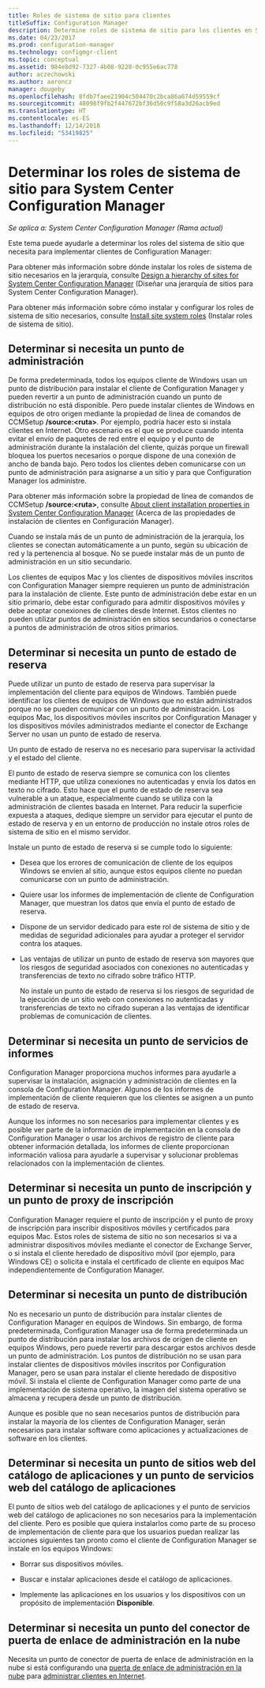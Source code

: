 ```yaml
---
title: Roles de sistema de sitio para clientes
titleSuffix: Configuration Manager
description: Determine roles de sistema de sitio para los clientes en System Center Configuration Manager.
ms.date: 04/23/2017
ms.prod: configuration-manager
ms.technology: configmgr-client
ms.topic: conceptual
ms.assetid: 984e8d92-7327-4b08-9228-0c955e6ac778
author: aczechowski
ms.author: aaroncz
manager: dougeby
ms.openlocfilehash: 8fdb7faee21904c504470c2bca86a674d59559cf
ms.sourcegitcommit: 48098f9fb2f447672bf36d50c9f58a3d26acb9ed
ms.translationtype: HT
ms.contentlocale: es-ES
ms.lasthandoff: 12/14/2018
ms.locfileid: "53419825"
---
```

# <a name="determine-the-site-system-roles-for-system-center-configuration-manager-clients"></a>Determinar los roles de sistema de sitio para System Center Configuration Manager

*Se aplica a: System Center Configuration Manager (Rama actual)*

Este tema puede ayudarle a determinar los roles del sistema de sitio que necesita para implementar clientes de Configuration Manager:  

 Para obtener más información sobre dónde instalar los roles de sistema de sitio necesarios en la jerarquía, consulte [Design a hierarchy of sites for System Center Configuration Manager](../../../../core/plan-design/hierarchy/design-a-hierarchy-of-sites.md) (Diseñar una jerarquía de sitios para System Center Configuration Manager).  

 Para obtener más información sobre cómo instalar y configurar los roles de sistema de sitio necesarios, consulte [Install site system roles](../../../../core/servers/deploy/configure/install-site-system-roles.md) (Instalar roles de sistema de sitio).  

##  <a name="determine-if-you-need-a-management-point"></a>Determinar si necesita un punto de administración  
 De forma predeterminada, todos los equipos cliente de Windows usan un punto de distribución para instalar el cliente de Configuration Manager y pueden revertir a un punto de administración cuando un punto de distribución no está disponible. Pero puede instalar clientes de Windows en equipos de otro origen mediante la propiedad de línea de comandos de CCMSetup **/source:<ruta\>**. Por ejemplo, podría hacer esto si instala clientes en Internet. Otro escenario es el que se produce cuando intenta evitar el envío de paquetes de red entre el equipo y el punto de administración durante la instalación del cliente, quizás porque un firewall bloquea los puertos necesarios o porque dispone de una conexión de ancho de banda bajo. Pero todos los clientes deben comunicarse con un punto de administración para asignarse a un sitio y para que Configuration Manager los administre.  

 Para obtener más información sobre la propiedad de línea de comandos de CCMSetup **/source:<ruta\>**, consulte [About client installation properties in System Center Configuration Manager](../../../../core/clients/deploy/about-client-installation-properties.md) (Acerca de las propiedades de instalación de clientes en Configuración Manager).  

 Cuando se instala más de un punto de administración de la jerarquía, los clientes se conectan automáticamente a un punto, según su ubicación de red y la pertenencia al bosque. No se puede instalar más de un punto de administración en un sitio secundario.  

 Los clientes de equipos Mac y los clientes de dispositivos móviles inscritos con Configuration Manager siempre requieren un punto de administración para la instalación de cliente. Este punto de administración debe estar en un sitio primario, debe estar configurado para admitir dispositivos móviles y debe aceptar conexiones de clientes desde Internet. Estos clientes no pueden utilizar puntos de administración en sitios secundarios o conectarse a puntos de administración de otros sitios primarios.  

##  <a name="determine-if-you-need-a-fallback-status-point"></a>Determinar si necesita un punto de estado de reserva  
 Puede utilizar un punto de estado de reserva para supervisar la implementación del cliente para equipos de Windows. También puede identificar los clientes de equipos de Windows que no están administrados porque no se pueden comunicar con un punto de administración. Los equipos Mac, los dispositivos móviles inscritos por Configuration Manager y los dispositivos móviles administrados mediante el conector de Exchange Server no usan un punto de estado de reserva.  

 Un punto de estado de reserva no es necesario para supervisar la actividad y el estado del cliente.  

 El punto de estado de reserva siempre se comunica con los clientes mediante HTTP, que utiliza conexiones no autenticadas y envía los datos en texto no cifrado. Esto hace que el punto de estado de reserva sea vulnerable a un ataque, especialmente cuando se utiliza con la administración de clientes basada en Internet. Para reducir la superficie expuesta a ataques, dedique siempre un servidor para ejecutar el punto de estado de reserva y en un entorno de producción no instale otros roles de sistema de sitio en el mismo servidor.  

 Instale un punto de estado de reserva si se cumple todo lo siguiente:  

- Desea que los errores de comunicación de cliente de los equipos Windows se envíen al sitio, aunque estos equipos cliente no puedan comunicarse con un punto de administración.  

- Quiere usar los informes de implementación de cliente de Configuration Manager, que muestran los datos que envía el punto de estado de reserva.  

- Dispone de un servidor dedicado para este rol de sistema de sitio y de medidas de seguridad adicionales para ayudar a proteger el servidor contra los ataques.  

- Las ventajas de utilizar un punto de estado de reserva son mayores que los riesgos de seguridad asociados con conexiones no autenticadas y transferencias de texto no cifrado sobre tráfico HTTP.  

  No instale un punto de estado de reserva si los riesgos de seguridad de la ejecución de un sitio web con conexiones no autenticadas y transferencias de texto no cifrado superan a las ventajas de identificar problemas de comunicación de clientes.  

##  <a name="determine-whether-you-need-a-reporting-services-point"></a>Determinar si necesita un punto de servicios de informes  
 Configuration Manager proporciona muchos informes para ayudarle a supervisar la instalación, asignación y administración de clientes en la consola de Configuration Manager. Algunos de los informes de implementación de cliente requieren que los clientes se asignen a un punto de estado de reserva.  

 Aunque los informes no son necesarios para implementar clientes y es posible ver parte de la información de implementación en la consola de Configuration Manager o usar los archivos de registro de cliente para obtener información detallada, los informes de cliente proporcionan información valiosa para ayudarle a supervisar y solucionar problemas relacionados con la implementación de clientes.  

##  <a name="determine-if-you-need-an-enrollment-point-and-an-enrollment-proxy-point"></a>Determinar si necesita un punto de inscripción y un punto de proxy de inscripción  
 Configuration Manager requiere el punto de inscripción y el punto de proxy de inscripción para inscribir dispositivos móviles y certificados para equipos Mac. Estos roles de sistema de sitio no son necesarios si va a administrar dispositivos móviles mediante el conector de Exchange Server, o si instala el cliente heredado de dispositivo móvil (por ejemplo, para Windows CE) o solicita e instala el certificado de cliente en equipos Mac independientemente de Configuration Manager.  

##  <a name="determine-if-you-need-a-distribution-point"></a>Determinar si necesita un punto de distribución  
 No es necesario un punto de distribución para instalar clientes de Configuration Manager en equipos de Windows. Sin embargo, de forma predeterminada, Configuration Manager usa de forma predeterminada un punto de distribución para instalar los archivos de origen de cliente en equipos Windows, pero puede revertir para descargar estos archivos desde un punto de administración. Los puntos de distribución no se usan para instalar clientes de dispositivos móviles inscritos por Configuration Manager, pero se usan para instalar el cliente heredado de dispositivo móvil. Si instala el cliente de Configuration Manager como parte de una implementación de sistema operativo, la imagen del sistema operativo se almacena y recupera desde un punto de distribución.  

 Aunque es posible que no sean necesarios puntos de distribución para instalar la mayoría de los clientes de Configuration Manager, serán necesarios para instalar software como aplicaciones y actualizaciones de software en los clientes.  

##  <a name="determine-if-you-need-an-application-catalog-website-point-and-an-application-catalog-web-services-point"></a>Determinar si necesita un punto de sitios web del catálogo de aplicaciones y un punto de servicios web del catálogo de aplicaciones  
 El punto de sitios web del catálogo de aplicaciones y el punto de servicios web del catálogo de aplicaciones no son necesarios para la implementación del cliente. Pero es posible que quiera instalarlos como parte de su proceso de implementación de cliente para que los usuarios puedan realizar las acciones siguientes tan pronto como el cliente de Configuration Manager se instale en los equipos Windows:  

-   Borrar sus dispositivos móviles.  

-   Buscar e instalar aplicaciones desde el catálogo de aplicaciones.  

-   Implemente las aplicaciones en los usuarios y los dispositivos con un propósito de implementación **Disponible**.  

##  <a name="determine-whether-you-require-a-cloud-management-gateway-connector-point"></a>Determinar si necesita un punto del conector de puerta de enlace de administración en la nube 

Necesita un punto de conector de puerta de enlace de administración en la nube si está configurando una [puerta de enlace de administración en la nube](/sccm/core/clients/manage/setup-cloud-management-gateway) para [administrar clientes en Internet](/sccm/core/clients/manage/manage-clients-internet).


 